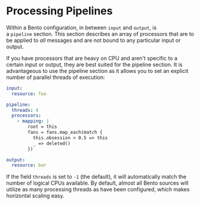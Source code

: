 # Processing Pipelines

Within a Bento configuration, in between `input` and `output`, is a `pipeline` section. This section describes an array of processors that are to be applied to *all* messages and are not bound to any particular input or output.

If you have processors that are heavy on CPU and aren't specific to a certain input or output, they are best suited for the pipeline section. It is advantageous to use the pipeline section as it allows you to set an explicit number of parallel threads of execution:

```yaml
input:
  resource: foo

pipeline:
  threads: 4
  processors:
    - mapping: |
        root = this
        fans = fans.map_each(match {
          this.obsession > 0.5 => this
          _ => deleted()
        })

output:
  resource: bar
```

If the field `threads` is set to `-1` (the default), it will automatically match the number of logical CPUs available. By default, almost all Bento sources will utilize as many processing threads as have been configured, which makes horizontal scaling easy.